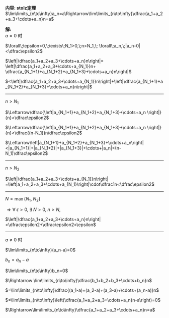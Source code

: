 **内容: stolz定理**  
$\lim\limits_{n\to\infty}a_n=a\Rightarrow\lim\limits_{n\to\infty}\dfrac{a_1+a_2+a_3+\cdots+a_n}n=a$  
  
**解:**  
$a=0$ 时  
  
$\forall\;\epsilon>0,\;\exists\;N_1>0,\;n>N_1,\;  
\forall\;a_n,\;|a_n-0|<\dfrac\epsilon2$  
  
$\left|\dfrac{a_1+a_2+a_3+\cdots+a_n}n\right|=  
\left|\dfrac{a_1+a_2+a_3+\cdots+a_{N_1}}n+  
\dfrac{a_{N_1+1}+a_{N_1+2}+a_{N_1+3}+\cdots+a_n}n\right|$  
  
$<\left|\dfrac{a_1+a_2+a_3+\cdots+a_{N_1}}n\right|+\left|\dfrac{a_{N_1+1}+a_{N_1+2}+a_{N_1+3}+\cdots+a_n}n\right|$  
  
---  
  
$n>N_1$  
  
$\Leftarrow\dfrac{\left|a_{N_1+1}+a_{N_1+2}+a_{N_1+3}+\cdots+a_n  
\right|}{n}<\dfrac\epsilon2$  
  
$\Leftarrow\dfrac{\left|a_{N_1+1}+a_{N_1+2}+a_{N_1+3}+\cdots+a_n  
\right|}{n}<\dfrac{(n-N_1)}n\dfrac\epsilon2$  
  
$\Leftarrow\left|a_{N_1+1}+a_{N_1+2}+a_{N_1+3}+\cdots+a_n\right|<|a_{N_1+1}|+|a_{N_1+2}|+|a_{N_1+3}|+\cdots+|a_n|<(n-N_1)\dfrac\epsilon2$  
  
---  
  
$n>N_2$  
  
$\left|\dfrac{a_1+a_2+a_3+\cdots+a_{N_1}}n\right|  
=\left|a_1+a_2+a_3+\cdots+a_{N_1}\right|\cdot\dfrac1n<\dfrac\epsilon2$  
  
---  
  
$N=\max\{N_1,\;N_2\}$  
  
$\Rightarrow  
\forall\;\epsilon>0,\;\exists\;N>0,\;n>N,\;$  
  
$\left|\dfrac{a_1+a_2+a_3+\cdots+a_n}n\right|<\dfrac\epsilon2+\dfrac\epsilon2=\epsilon$  
  
---  
  
$a\neq0$ 时  
  
$\lim\limits_{n\to\infty}(a_n-a)=0$  
  
$b_n=a_n-a$  
  
$\lim\limits_{n\to\infty}b_n=0$  
  
$\Rightarrow \lim\limits_{n\to\infty}\dfrac{b_1+b_2+b_3+\cdots+b_n}n$  
  
$=\lim\limits_{n\to\infty}\dfrac{(a_1-a)+(a_2-a)+(a_3-a)+\cdots+(a_n-a)}n$  
  
$=\lim\limits_{n\to\infty}\left(\dfrac{a_1+a_2+a_3+\cdots+a_n}n-a\right)=0$  
  
$\Rightarrow\lim\limits_{n\to\infty}\dfrac{a_1+a_2+a_3+\cdots+a_n}n=a$  
